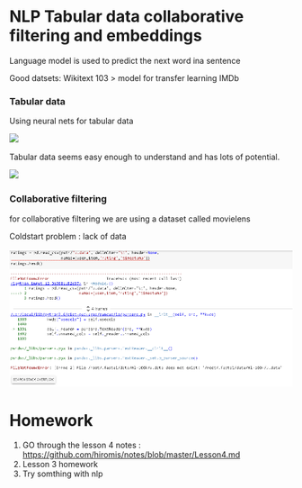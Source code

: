 # NLP Tabular data collaborative filtering and embeddings

Language model is used to predict the next word ina sentence

Good datsets:
Wikitext 103 > model for transfer learning
IMDb

### Tabular data

Using neural nets for tabular data

![](tabular_data_examples.png)

Tabular data seems easy enough to understand and has lots of potential.

![](tabular__result.png)

### Collaborative filtering
for collaborative filtering we are using a dataset called movielens

Coldstart problem : lack of data 

![](cf_error.png)

# Homework

1. GO through the lesson 4 notes : https://github.com/hiromis/notes/blob/master/Lesson4.md
2. Lesson 3 homework
3. Try somthing with nlp